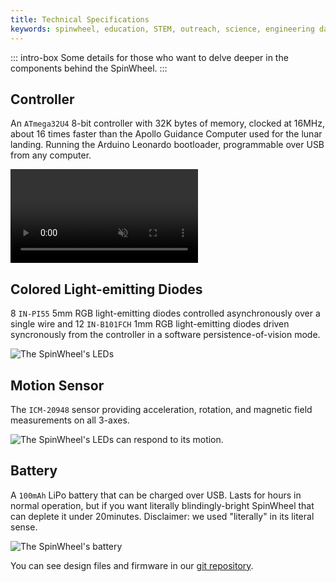```yaml
---
title: Technical Specifications
keywords: spinwheel, education, STEM, outreach, science, engineering day, electronics, computer science, physics
---
```


::: intro-box
Some details for those who want to delve deeper in the components behind the SpinWheel.
:::
    
## Controller

An `ATmega32U4` 8-bit controller with 32K bytes of memory, clocked at 16MHz, about 16 times faster than the Apollo Guidance Computer used for the lunar landing. Running the Arduino Leonardo bootloader, programmable over USB from any computer.

<video src="/images/behindthescenes/pretty_device.mp4" muted autoplay playsinline loop></video>


## Colored Light-emitting Diodes

8 `IN-PI55` 5mm RGB light-emitting diodes controlled asynchronously over a single wire and 12 `IN-B101FCH` 1mm RGB light-emitting diodes driven syncronously from the controller in a software persistence-of-vision mode.

![The SpinWheel's LEDs](/images/behindthescenes/earring_3.jpg "An image of the SpinWheel as an earring")


## Motion Sensor

The `ICM-20948` sensor providing acceleration, rotation, and magnetic field measurements on all 3-axes.

![The SpinWheel's LEDs can respond to its motion.](/images/behindthescenes/motion_sensor.jpg "The SpinWheel with the bottom LED lit up")

## Battery

A `100mAh` LiPo battery that can be charged over USB. Lasts for hours in normal operation, but if you want literally blindingly-bright SpinWheel that can deplete it under 20minutes. Disclaimer: we used "literally" in its literal sense.

![The SpinWheel's battery](/images/behindthescenes/back_battery.jpg "An image of the SpinWheel's battery")


You can see design files and firmware in our [git repository](https://github.com/SpinWearables).

